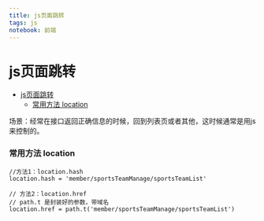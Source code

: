 ```yaml
---
title: js页面跳转
tags: js
notebook: 前端
---
```

# js页面跳转
<!-- TOC -->

- [js页面跳转](#js%e9%a1%b5%e9%9d%a2%e8%b7%b3%e8%bd%ac)
    - [常用方法 location](#%e5%b8%b8%e7%94%a8%e6%96%b9%e6%b3%95-location)

<!-- /TOC -->
场景：经常在接口返回正确信息的时候，回到列表页或者其他，这时候通常是用js来控制的。

### 常用方法 location
```
//方法1：location.hash
location.hash = 'member/sportsTeamManage/sportsTeamList'

// 方法2：location.href
// path.t 是封装好的参数，带域名
location.href = path.t('member/sportsTeamManage/sportsTeamList')
```

